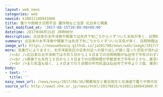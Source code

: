 ```yaml
---
layout: web_news
categories: web
newsid: k10011100941000
title: 曇りや雨続き日照不足 農作物など注意 北日本と関東
last_modified_at: '2017-08-15T20:00:00+09:00'
datetime: 2017年08月15日 20時00分
description: 北日本の太平洋側や関東では先月下旬ごろからぐずついた天気が多く、日照時間は仙台市で平年の１１％、東京の都心でも平年の半分以下にとどまるなど少ない状態が続いています。気象庁は農作物の管理などに十分注意するよう呼びかけています。
summary: 北日本の太平洋側や関東では先月下旬ごろからぐずついた天気が多く、日照時間は仙台市で平年の１１％、東京の都心でも平年の半分以下にとどまるなど少ない状態が続いています。気象庁は農作物の管理などに十分注意するよう呼びかけています。
image_url: https://newswebeasy.github.io/ja201708/news/web/image/2017/08/16/k10011100941000.jpg
more: 気象庁によりますと、太平洋高気圧の日本付近への張り出しが弱く湿った空気が流れ込んでいるため、北日本の太平洋側では今月初めから、関東では先月下旬から、曇りや雨のぐずついた天気の日が多くなり日照時間が少ない状態が続いています。<br
  /><br />北日本の太平洋側では今月５日から１４日までの日照時間が仙台市で平年のわずか１１％、北海道の網走市や函館市で平年の２７％、福島市で３０％などと大幅に少なくなっています。<br
  /><br />関東でも先月２６日から１４日までの日照時間が宇都宮市で平年の２９％、東京の都心で４２％、さいたま市で４４％、千葉市で４７％など半分以下となっています。東京の都心では今月に入ってから毎日雨が降って、８月に１５日連続で雨が降ったのは４０年前の昭和５２年以来です。<br
  /><br />また気温も低く、１４日までの５日間の平均気温は仙台市で平年より３度、東京の都心や宇都宮市で２度ほど低くなっています。<br /><br />気象庁によりますと、北日本の太平洋側と関東ではこの先１週間程度も曇りや雨の降る日が多く、日照時間が少ない状態が続き、北日本では平年に比べてかなり気温が低くなるところもある見込みです。気象庁は農作物の管理などに十分注意するよう呼びかけています。
body:
- text: ''
  title: ''
easy_news_url: /news/easy/2017/08/16/関東地方と東北地方と北海道で曇りや雨の日が続いている/
source_url: http://www3.nhk.or.jp/news/html/20170815/k10011100941000.html
...
```


